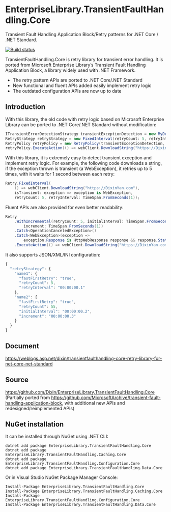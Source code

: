 # EnterpriseLibrary.TransientFaultHandling.Core
Transient Fault Handling Application Block/Retry patterns for .NET Core / .NET Standard.

[![Build status](https://ci.appveyor.com/api/projects/status/0abc1rtf8qcmyb97?svg=true)](https://ci.appveyor.com/project/Dixin/enterpriselibrary-transientfaulthandling-core)

TransientFaultHandling.Core is retry library for transient error handling. It is ported from Microsoft Enterprise Library’s Transient Fault Handling Application Block, a library widely used with .NET Framework. 

- The retry pattern APIs are ported to .NET Core/.NET Standard
- New functional and fluent APIs added easily implement retry logic
- The outdated configuration APIs are now up to date

## Introduction

With this library, the old code with retry logic based on Microsoft Enterprise Library can be ported to .NET Core/.NET Standard without modification:
```cs
ITransientErrorDetectionStrategy transientExceptionDetection = new MyDetection();
RetryStrategy retryStrategy = new FixedInterval(retryCount: 5, retryInterval: TimeSpan.FromSeconds(1));
RetryPolicy retryPolicy = new RetryPolicy(transientExceptionDetection, retryStrategy);
retryPolicy.ExecuteAction(() => webClient.DownloadString("https://DixinYan.com"));
```

With this library, it is extremely easy to detect transient exception and implement retry logic. For example, the following code downloads a string, if the exception thrown is transient (a WebException), it retries up to 5 times, with it waits for 1 second between each retry:
```cs
Retry.FixedInterval(
    () => webClient.DownloadString("https://DixinYan.com"),
    isTransient: exception => exception is WebException,
    retryCount: 5, retryInterval: TimeSpan.FromSeconds(1));
```
Fluent APIs are also provided for even better readability: 
```cs
Retry
    .WithIncremental(retryCount: 5, initialInterval: TimeSpan.FromSeconds(1),
        increment: TimeSpan.FromSeconds(1))
    .Catch<OperationCanceledException>()
    .Catch<WebException>(exception =>
        exception.Response is HttpWebResponse response && response.StatusCode == HttpStatusCode.RequestTimeout)
    .ExecuteAction(() => webClient.DownloadString("https://DixinYan.com"));
```

It also supports JSON/XML/INI configuration:
```js
{
  "retryStrategy": {
    "name1": {
      "fastFirstRetry": "true",
      "retryCount": 5,
      "retryInterval": "00:00:00.1"
    },
    "name2": {
      "fastFirstRetry": "true",
      "retryCount": 55,
      "initialInterval": "00:00:00.2",
      "increment": "00:00:00.3"
    }
  }
}
```

## Document

https://weblogs.asp.net/dixin/transientfaulthandling-core-retry-library-for-net-core-net-standard

## Source

https://github.com/Dixin/EnterpriseLibrary.TransientFaultHandling.Core (Partially ported from https://github.com/MicrosoftArchive/transient-fault-handling-application-block, with additional new APIs and redesigned/reimplemented APIs)

## NuGet installation

It can be installed through NuGet using .NET CLI:

```
dotnet add package EnterpriseLibrary.TransientFaultHandling.Core
dotnet add package EnterpriseLibrary.TransientFaultHandling.Caching.Core
dotnet add package EnterpriseLibrary.TransientFaultHandling.Configuration.Core
dotnet add package EnterpriseLibrary.TransientFaultHandling.Data.Core
```
Or in Visual Studio NuGet Package Manager Console:

```
Install-Package EnterpriseLibrary.TransientFaultHandling.Core
Install-Package EnterpriseLibrary.TransientFaultHandling.Caching.Core
Install-Package EnterpriseLibrary.TransientFaultHandling.Configuration.Core
Install-Package EnterpriseLibrary.TransientFaultHandling.Data.Core
```
